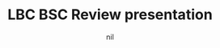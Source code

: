 ---
title: "LBC BSC Review presentation"
project_id: 
date: nil
conference_id: ""
presenters:
   - peter_bandettini
summary: "<p>LBC BSC Review presentation</p>"
file: /assets/presentations/T113.ppt
filename: T113.ppt
layout: presentation
---